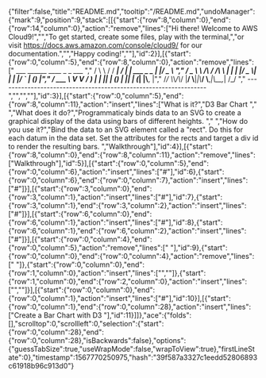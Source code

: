 {"filter":false,"title":"README.md","tooltip":"/README.md","undoManager":{"mark":9,"position":9,"stack":[[{"start":{"row":8,"column":0},"end":{"row":14,"column":0},"action":"remove","lines":["Hi there! Welcome to AWS Cloud9!","","To get started, create some files, play with the terminal,","or visit https://docs.aws.amazon.com/console/cloud9/ for our documentation.","","Happy coding!",""],"id":2}],[{"start":{"row":0,"column":5},"end":{"row":8,"column":0},"action":"remove","lines":["    ___        ______     ____ _                 _  ___  ","        / \\ \\      / / ___|   / ___| | ___  _   _  __| |/ _ \\ ","       / _ \\ \\ /\\ / /\\___ \\  | |   | |/ _ \\| | | |/ _` | (_) |","      / ___ \\ V  V /  ___) | | |___| | (_) | |_| | (_| |\\__, |","     /_/   \\_\\_/\\_/  |____/   \\____|_|\\___/ \\__,_|\\__,_|  /_/ "," ----------------------------------------------------------------- ","","",""],"id":3}],[{"start":{"row":0,"column":5},"end":{"row":8,"column":11},"action":"insert","lines":["What is it?","D3 Bar Chart "," ","What does it do?","Programmaticaly binds data to an SVG to create a graphical display of the data using bars of different heights. "," ","How do you use it?","Bind the data to an SVG element called a \"rect\". Do this for each datum in the data set. Set the attributes for the rects and target a div id to render the resulting bars. ","Walkthrough"],"id":4}],[{"start":{"row":8,"column":0},"end":{"row":8,"column":11},"action":"remove","lines":["Walkthrough"],"id":5}],[{"start":{"row":0,"column":5},"end":{"row":0,"column":6},"action":"insert","lines":["#"],"id":6},{"start":{"row":0,"column":6},"end":{"row":0,"column":7},"action":"insert","lines":["#"]}],[{"start":{"row":3,"column":0},"end":{"row":3,"column":1},"action":"insert","lines":["#"],"id":7},{"start":{"row":3,"column":1},"end":{"row":3,"column":2},"action":"insert","lines":["#"]}],[{"start":{"row":6,"column":0},"end":{"row":6,"column":1},"action":"insert","lines":["#"],"id":8},{"start":{"row":6,"column":1},"end":{"row":6,"column":2},"action":"insert","lines":["#"]}],[{"start":{"row":0,"column":4},"end":{"row":0,"column":5},"action":"remove","lines":[" "],"id":9},{"start":{"row":0,"column":0},"end":{"row":0,"column":4},"action":"remove","lines":["    "]},{"start":{"row":0,"column":0},"end":{"row":1,"column":0},"action":"insert","lines":["",""]},{"start":{"row":1,"column":0},"end":{"row":2,"column":0},"action":"insert","lines":["",""]}],[{"start":{"row":0,"column":0},"end":{"row":0,"column":1},"action":"insert","lines":["#"],"id":10}],[{"start":{"row":0,"column":1},"end":{"row":0,"column":28},"action":"insert","lines":["Create a Bar Chart with D3 "],"id":11}]]},"ace":{"folds":[],"scrolltop":0,"scrollleft":0,"selection":{"start":{"row":0,"column":28},"end":{"row":0,"column":28},"isBackwards":false},"options":{"guessTabSize":true,"useWrapMode":false,"wrapToView":true},"firstLineState":0},"timestamp":1567770250975,"hash":"39f587a3327c1eedd52806893c61918b96c913d0"}
